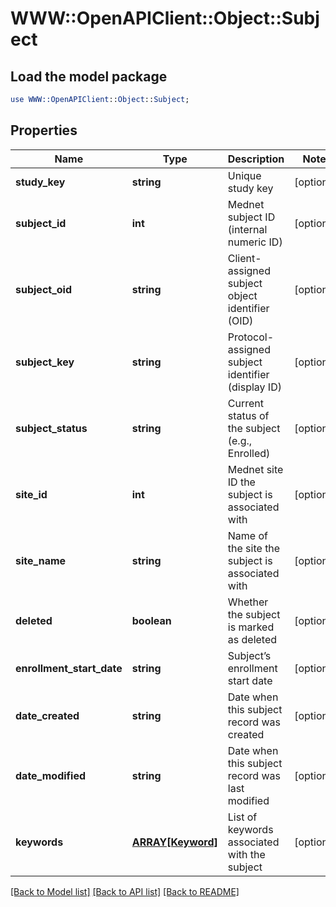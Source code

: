 # WWW::OpenAPIClient::Object::Subject

## Load the model package
```perl
use WWW::OpenAPIClient::Object::Subject;
```

## Properties
Name | Type | Description | Notes
------------ | ------------- | ------------- | -------------
**study_key** | **string** | Unique study key | [optional] 
**subject_id** | **int** | Mednet subject ID (internal numeric ID) | [optional] 
**subject_oid** | **string** | Client-assigned subject object identifier (OID) | [optional] 
**subject_key** | **string** | Protocol-assigned subject identifier (display ID) | [optional] 
**subject_status** | **string** | Current status of the subject (e.g., Enrolled) | [optional] 
**site_id** | **int** | Mednet site ID the subject is associated with | [optional] 
**site_name** | **string** | Name of the site the subject is associated with | [optional] 
**deleted** | **boolean** | Whether the subject is marked as deleted | [optional] 
**enrollment_start_date** | **string** | Subject’s enrollment start date | [optional] 
**date_created** | **string** | Date when this subject record was created | [optional] 
**date_modified** | **string** | Date when this subject record was last modified | [optional] 
**keywords** | [**ARRAY[Keyword]**](Keyword.md) | List of keywords associated with the subject | [optional] 

[[Back to Model list]](../README.md#documentation-for-models) [[Back to API list]](../README.md#documentation-for-api-endpoints) [[Back to README]](../README.md)


